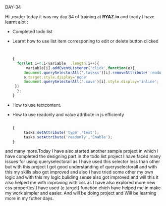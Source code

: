 DAY-34


Hi ,reader today it was my day 34 of training at **RYAZ.io** and toady I have learnt alot :


* Completed todo list
* Learnt how to use list item corresponing to edit or delete button clicked
  ```javascript


  {
    for(let i=0;i<variable  .length;i++){
        variable[i].addEventListener('click',function(e){
       document.querySelectorAll('.taskss')[i].removeAttribute('readonly',  'Disable');
       e.target.style.display='none'
       document.querySelectorAll('.save')[i].style.display='inline';
   })
    };
  }
  ```

* How to use textcontent.
* How to use readonly and value attribute in js efficienty 


    ```javascript

    {
         tasks.setAttribute('type','text');
         tasks.setAttribute('readonly','Enable');
    }
    ```
  
and many more.Today I have also started another sample project in which I have completed the designing part.In the todo list project I have faced many issues for using queryselectorall as I have used this selector less than other but with this project I got good understanding of queryselectorall and with this my skills also got improved and also I have tried some other my own logic and with this my logic buliding sense also got improved and will this it also helped me with improving with css as I have also explored more new css properties.I have used (e.target) function ehich have helped me in make my work simpler and easier. And will be doing project and Will be learning more in my futher days. 